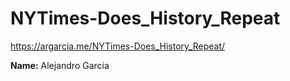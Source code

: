 # NYTimes-Does_History_Repeat

https://argarcia.me/NYTimes-Does_History_Repeat/

**Name:** Alejandro Garcia 

